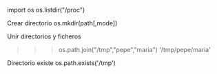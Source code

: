 import os
os.listdir("/proc")


Crear directorio
os.mkdir(path[,mode])


Unir directorios y ficheros
>>> os.path.join("/tmp","pepe","maria")
'/tmp/pepe/maria'


Directorio existe
os.path.exists('/tmp')

